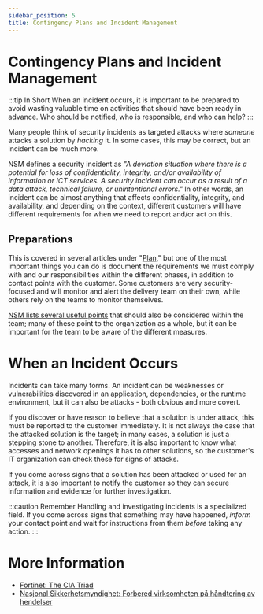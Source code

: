```yaml
---
sidebar_position: 5
title: Contingency Plans and Incident Management
---
```


# Contingency Plans and Incident Management
:::tip In Short
When an incident occurs, it is important to be prepared to avoid wasting valuable time on activities that should have been ready in advance. Who should be notified, who is responsible, and who can help?
:::

Many people think of security incidents as targeted attacks where _someone_ attacks a solution by _hacking_ it. In some cases, this may be correct, but an incident can be much more.

NSM defines a security incident as _"A deviation situation where there is a potential for loss of confidentiality, integrity, and/or availability of information or ICT services. A security incident can occur as a result of a data attack, technical failure, or unintentional errors."_ In other words, an incident can be almost anything that affects confidentiality, integrity, and availability, and depending on the context, different customers will have different requirements for when we need to report and/or act on this.

## Preparations
This is covered in several articles under "[Plan](../01_planlegge/introduction)," but one of the most important things you can do is document the requirements we must comply with and our responsibilities within the different phases, in addition to contact points with the customer. Some customers are very security-focused and will monitor and alert the delivery team on their own, while others rely on the teams to monitor themselves.

[NSM lists several useful points](https://nsm.no/regelverk-og-hjelp/rad-og-anbefalinger/grunnprinsipper-for-ikt-sikkerhet/handtere-og-gjenopprette/forbered-virksomheten-pa-handtering-av-hendelser/) that should also be considered within the team; many of these point to the organization as a whole, but it can be important for the team to be aware of the different measures.

# When an Incident Occurs
Incidents can take many forms. An incident can be weaknesses or vulnerabilities discovered in an application, dependencies, or the runtime environment, but it can also be attacks - both obvious and more covert.

If you discover or have reason to believe that a solution is under attack, this must be reported to the customer immediately. It is not always the case that the attacked solution is the target; in many cases, a solution is just a stepping stone to another. Therefore, it is also important to know what accesses and network openings it has to other solutions, so the customer's IT organization can check these for signs of attacks.

If you come across signs that a solution has been attacked or used for an attack, it is also important to notify the customer so they can secure information and evidence for further investigation.

:::caution Remember
Handling and investigating incidents is a specialized field. If you come across signs that something may have happened, _inform_ your contact point and wait for instructions from them _before_ taking any action.
:::

# More Information
* [Fortinet: The CIA Triad](https://www.fortinet.com/resources/cyberglossary/cia-triad)
* [Nasjonal Sikkerhetsmyndighet: Forbered virksomheten på håndtering av hendelser](https://nsm.no/regelverk-og-hjelp/rad-og-anbefalinger/grunnprinsipper-for-ikt-sikkerhet/handtere-og-gjenopprette/forbered-virksomheten-pa-handtering-av-hendelser/)
